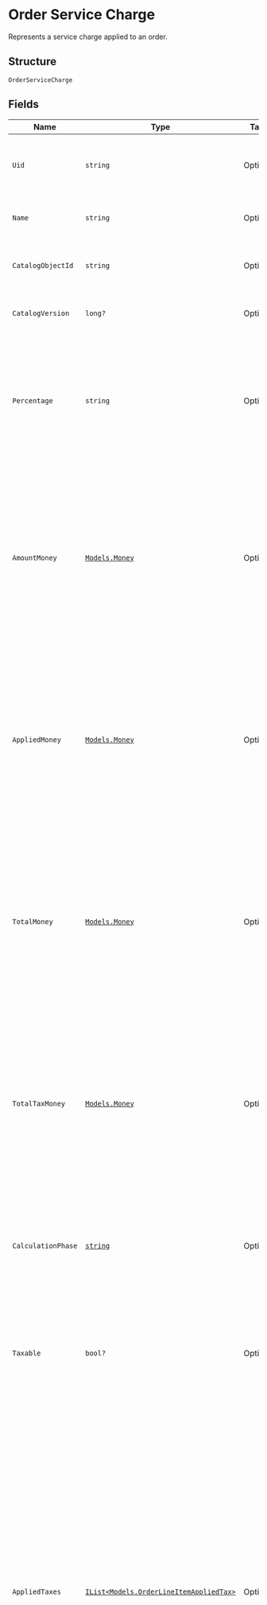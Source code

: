 
# Order Service Charge

Represents a service charge applied to an order.

## Structure

`OrderServiceCharge`

## Fields

| Name | Type | Tags | Description |
|  --- | --- | --- | --- |
| `Uid` | `string` | Optional | A unique ID that identifies the service charge only within this order.<br>**Constraints**: *Maximum Length*: `60` |
| `Name` | `string` | Optional | The name of the service charge.<br>**Constraints**: *Maximum Length*: `255` |
| `CatalogObjectId` | `string` | Optional | The catalog object ID referencing the service charge [CatalogObject](../../doc/models/catalog-object.md).<br>**Constraints**: *Maximum Length*: `192` |
| `CatalogVersion` | `long?` | Optional | The version of the catalog object that this service charge references. |
| `Percentage` | `string` | Optional | The service charge percentage as a string representation of a<br>decimal number. For example, `"7.25"` indicates a service charge of 7.25%.<br><br>Exactly 1 of `percentage` or `amount_money` should be set.<br>**Constraints**: *Maximum Length*: `10` |
| `AmountMoney` | [`Models.Money`](../../doc/models/money.md) | Optional | Represents an amount of money. `Money` fields can be signed or unsigned.<br>Fields that do not explicitly define whether they are signed or unsigned are<br>considered unsigned and can only hold positive amounts. For signed fields, the<br>sign of the value indicates the purpose of the money transfer. See<br>[Working with Monetary Amounts](https://developer.squareup.com/docs/build-basics/working-with-monetary-amounts)<br>for more information. |
| `AppliedMoney` | [`Models.Money`](../../doc/models/money.md) | Optional | Represents an amount of money. `Money` fields can be signed or unsigned.<br>Fields that do not explicitly define whether they are signed or unsigned are<br>considered unsigned and can only hold positive amounts. For signed fields, the<br>sign of the value indicates the purpose of the money transfer. See<br>[Working with Monetary Amounts](https://developer.squareup.com/docs/build-basics/working-with-monetary-amounts)<br>for more information. |
| `TotalMoney` | [`Models.Money`](../../doc/models/money.md) | Optional | Represents an amount of money. `Money` fields can be signed or unsigned.<br>Fields that do not explicitly define whether they are signed or unsigned are<br>considered unsigned and can only hold positive amounts. For signed fields, the<br>sign of the value indicates the purpose of the money transfer. See<br>[Working with Monetary Amounts](https://developer.squareup.com/docs/build-basics/working-with-monetary-amounts)<br>for more information. |
| `TotalTaxMoney` | [`Models.Money`](../../doc/models/money.md) | Optional | Represents an amount of money. `Money` fields can be signed or unsigned.<br>Fields that do not explicitly define whether they are signed or unsigned are<br>considered unsigned and can only hold positive amounts. For signed fields, the<br>sign of the value indicates the purpose of the money transfer. See<br>[Working with Monetary Amounts](https://developer.squareup.com/docs/build-basics/working-with-monetary-amounts)<br>for more information. |
| `CalculationPhase` | [`string`](../../doc/models/order-service-charge-calculation-phase.md) | Optional | Represents a phase in the process of calculating order totals.<br>Service charges are applied after the indicated phase.<br><br>[Read more about how order totals are calculated.](https://developer.squareup.com/docs/orders-api/how-it-works#how-totals-are-calculated) |
| `Taxable` | `bool?` | Optional | Indicates whether the service charge can be taxed. If set to `true`,<br>order-level taxes automatically apply to the service charge. Note that<br>service charges calculated in the `TOTAL_PHASE` cannot be marked as taxable. |
| `AppliedTaxes` | [`IList<Models.OrderLineItemAppliedTax>`](../../doc/models/order-line-item-applied-tax.md) | Optional | The list of references to the taxes applied to this service charge. Each<br>`OrderLineItemAppliedTax` has a `tax_uid` that references the `uid` of a top-level<br>`OrderLineItemTax` that is being applied to this service charge. On reads, the amount applied<br>is populated.<br><br>An `OrderLineItemAppliedTax` is automatically created on every taxable service charge<br>for all `ORDER` scoped taxes that are added to the order. `OrderLineItemAppliedTax` records<br>for `LINE_ITEM` scoped taxes must be added in requests for the tax to apply to any taxable<br>service charge. Taxable service charges have the `taxable` field set to `true` and calculated<br>in the `SUBTOTAL_PHASE`.<br><br>To change the amount of a tax, modify the referenced top-level tax. |
| `Metadata` | `IDictionary<string, string>` | Optional | Application-defined data attached to this service charge. Metadata fields are intended<br>to store descriptive references or associations with an entity in another system or store brief<br>information about the object. Square does not process this field; it only stores and returns it<br>in relevant API calls. Do not use metadata to store any sensitive information (such as personally<br>identifiable information or card details).<br><br>Keys written by applications must be 60 characters or less and must be in the character set<br>`[a-zA-Z0-9_-]`. Entries can also include metadata generated by Square. These keys are prefixed<br>with a namespace, separated from the key with a ':' character.<br><br>Values have a maximum length of 255 characters.<br><br>An application can have up to 10 entries per metadata field.<br><br>Entries written by applications are private and can only be read or modified by the same<br>application.<br><br>For more information, see [Metadata](https://developer.squareup.com/docs/build-basics/metadata). |
| `Type` | [`string`](../../doc/models/order-service-charge-type.md) | Optional | - |

## Example (as JSON)

```json
{
  "uid": "uid0",
  "name": "name0",
  "catalog_object_id": "catalog_object_id6",
  "catalog_version": 126,
  "percentage": "percentage8"
}
```

